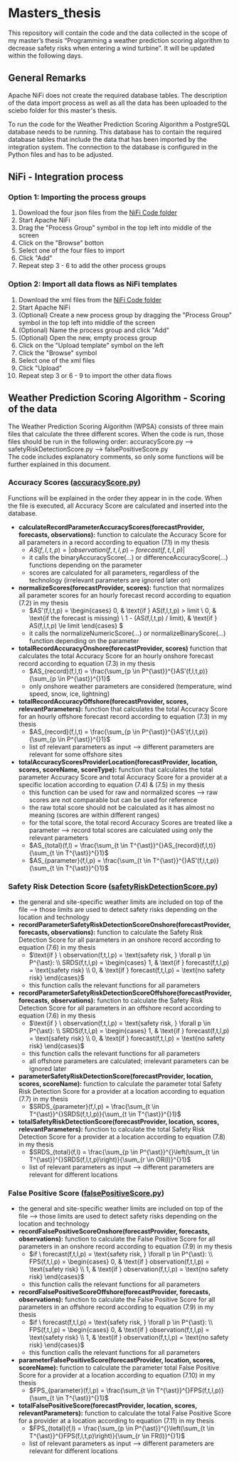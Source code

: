 # Masters_thesis
This repository will contain the code and the data collected in the scope of my master’s thesis “Programming a weather prediction scoring algorithm to decrease safety risks when entering a wind turbine”. It will be updated within the following days.

## General Remarks
Apache NiFi does not create the required database tables.
The description of the data import process as well as all the data has been uploaded to the sciebo folder for this master's thesis. 

To run the code for the Weather Prediction Scoring Algorithm a PostgreSQL database needs to be running. This database has to contain the required database tables that include the data that has been imported by the integration system. The connection to the database is configured in the Python files and has to be adjusted.

## NiFi - Integration process
### Option 1: Importing the process groups
1. Download the four json files from the [NiFi Code folder](https://github.com/julia-albert-3107/Masters_thesis/tree/main/NiFi%20Code)
2. Start Apache NiFi
3. Drag the "Process Group" symbol in the top left into middle of the screen
4. Click on the "Browse" botton
5. Select one of the four files to import
6. Click "Add"
7. Repeat step 3 - 6 to add the other process groups

### Option 2: Import all data flows as NiFi templates
1. Download the xml files from the [NiFi Code folder](https://github.com/julia-albert-3107/Masters_thesis/tree/main/NiFi%20Code)
2. Start Apache NiFi
3. (Optional) Create a new process group by dragging the "Process Group" symbol in the top left into middle of the screen
4. (Optional) Name the process group and click "Add"
5. (Optional) Open the new, empty process group
6. Click on the "Upload template" symbol on the left
7. Click the "Browse" symbol
8. Select one of the xml files
9. Click "Upload"
10. Repeat step 3 or 6 - 9 to import the other data flows

## Weather Prediction Scoring Algorithm - Scoring of the data
The Weather Prediction Scoring Algorithm (WPSA) consists of three main files that calculate the three different scores. When the code is run, those files should be run in the following order: accuracyScore.py --> safetyRiskDetectionScore.py --> falsePositiveScore.py \
The code includes explanatory comments, so only some functions will be further explained in this document.

### Accuracy Scores ([accuracyScore.py](https://github.com/julia-albert-3107/Masters_thesis/blob/main/Weather%20Prediction%20Scoring%20Algorithm/accuracyScore.py))
Functions will be explained in the order they appear in in the code. When the file is executed, all Accuracy Score are calculated and inserted into the database.

- **calculateRecordParameterAccuracyScores(forecastProvider, forecasts, observations):** function to calculate the Accuracy Score for all parameters in a record according to equation (7.1) in my thesis
    - $AS(f,l,t,p) = |observation(f,t,l,p) - forecast(f,t,l,p)|$ 
    - it calls the binaryAccuracyScore(...) or differenceAccuracyScore(...) functions depending on the parameter
    - scores are calculated for all parameters, regardless of the technology (irrelevant parameters are ignored later on)
- **normalizeScores(forecastProvider, scores):** function that normalizes all parameter scores for an hourly forecast record according to equation (7.2) in my thesis
    - $AS'(f,l,t,p) = 
        \begin{cases}
            0, & \text{if } AS(f,l,t,p) > limit  \\
            0, & \text{if the forecast is missing} \\
            1 - (AS(f,l,t,p) / limit), & \text{if } AS(f,l,t,p) \le limit
        \end{cases} $
    - it calls the normalizeNumericScore(...) or normalizeBinaryScore(...) function depending on the parameter
- **totalRecordAccuracyOnshore(forecastProvider, scores)** function that calculates the total Accuracy Score for an hourly onshore forecast record according to equation (7.3) in my thesis
    - $AS_{record}(f,l,t) = \frac{\sum_{p \in P^{\ast}}^{}AS'(f,l,t,p)}{\sum_{p \in P^{\ast}}^{}1}$
    - only onshore weather parameters are considered (temperature, wind speed, snow, ice, lightning)
- **totalRecordAccuracyOffshore(forecastProvider, scores, relevantParameters):** function that calculates the total Accuracy Score for an hourly offshore forecast record according to equation (7.3) in my thesis 
    - $AS_{record}(f,l,t) = \frac{\sum_{p \in P^{\ast}}^{}AS'(f,l,t,p)}{\sum_{p \in P^{\ast}}^{}1}$
    - list of relevant parameters as input --> different parameters are relevant for some offshore sites
- **totalAccuracyScoresProviderLocation(forecastProvider, location, scores, scoreName, scoreType):** function that calculates the total parameter Accuracy Score and total Accuracy Score for a provider at a specific location according to equation (7.4) & (7.5) in my thesis
    - this function can be used for raw and normalized scores --> raw scores are not comparable but can be used for reference
    - the raw total score should not be calculated as it has almost no meaning (scores are within different ranges)
    - for the total score, the total record Accuracy Scores are treated like a parameter --> record total scores are calculated using only the relevant parameters
    - $AS_{total}(f,l) = \frac{\sum_{t \in T^{\ast}}^{}AS_{record}(f,l,t)}{\sum_{t \in T^{\ast}}^{}1}$
    - $AS_{parameter}(f,l,p) = \frac{\sum_{t \in T^{\ast}}^{}AS'(f,l,t,p)}{\sum_{t \in T^{\ast}}^{}1}$ 
    
### Safety Risk Detection Score ([safetyRiskDetectionScore.py](https://github.com/julia-albert-3107/Masters_thesis/blob/main/Weather%20Prediction%20Scoring%20Algorithm/safetyRiskRetectionScore.py))
- the general and site-specific weather limits are included on top of the file --> those limits are used to detect safety risks depending on the location and technology
- **recordParameterSafetyRiskDetectionScoreOnshore(forecastProvider, forecasts, observations):** function to calculate the Safety Risk Detection Score for all parameters in an onshore record according to equation (7.6) in my thesis
    - $\text{if } \ observation(f,t,l,p) = \text{safety risk, } \forall p \in P^{\ast}: \\
    SRDS(f,t,l,p) = 
        \begin{cases}
            1, & \text{if } forecast(f,t,l,p) = \text{safety risk}  \\
            0, & \text{if } forecast(f,t,l,p) = \text{no safety risk} 
        \end{cases}$
    - this function calls the relevant functions for all parameters 
- **recordParameterSafetyRiskDetectionScoreOffshore(forecastProvider, forecasts, observations):** function to calculate the Safety Risk Detection Score for all parameters in an offshore record according to equation (7.6) in my thesis
    - $\text{if } \ observation(f,t,l,p) = \text{safety risk, } \forall p \in P^{\ast}: \\
    SRDS(f,t,l,p) = 
        \begin{cases}
            1, & \text{if } forecast(f,t,l,p) = \text{safety risk}  \\
            0, & \text{if } forecast(f,t,l,p) = \text{no safety risk} 
        \end{cases}$
    - this function calls the relevant functions for all parameters 
    - all offshore parameters are calculated; irrelevant parameters can be ignored later
- **parameterSafetyRiskDetectionScore(forecastProvider, location, scores, scoreName):** function to calculate the parameter total Safety Risk Detection Score for a provider at a location according to equation (7.7) in my thesis
    - $SRDS_{parameter}(f,l,p) = \frac{\sum_{t \in T^{\ast}}^{}SRDS(f,t,l,p)}{\sum_{t \in T^{\ast}}^{}1}$
- **totalSafetyRiskDetectionScore(forecastProvider, location, scores, relevantParameters):** function to calculate the total Safety Risk Detection Score for a provider at a location according to equation (7.8) in my thesis
    - $SRDS_{total}(f,l) = \frac{\sum_{p \in P^{\ast}}^{}\left(\sum_{t \in T^{\ast}}^{}SRDS(f,l,t,p)\right)}{\sum_{r \in OR(l)}^{}1}$
    - list of relevant parameters as input --> different parameters are relevant for different locations

### False Positive Score ([falsePositiveScore.py](https://github.com/julia-albert-3107/Masters_thesis/blob/main/Weather%20Prediction%20Scoring%20Algorithm/falsePositiveScore.py))
- the general and site-specific weather limits are included on top of the file --> those limits are used to detect safety risks depending on the location and technology
- **recordFalsePositiveScoreOnshore(forecastProvider, forecasts, observations):** function to calculate the False Positive Score for all parameters in an onshore record according to equation (7.9) in my thesis
    - $if \ forecast(f,t,l,p) = \text{safety risk, } \forall p \in P^{\ast}: \\ 
        FPS(f,t,l,p) = 
        \begin{cases}
            0, & \text{if } observation(f,t,l,p) = \text{safety risk} \\
            1, & \text{if } observation(f,t,l,p) = \text{no safety risk}  
        \end{cases}$ 
    - this function calls the relevant functions for all parameters 
- **recordFalsePositiveScoreOffshore(forecastProvider, forecasts, observations):** function to calculate the False Positive Score for all parameters in an offshore record according to equation (7.9) in my thesis
    - $if \ forecast(f,t,l,p) = \text{safety risk, } \forall p \in P^{\ast}: \\ 
        FPS(f,t,l,p) = 
        \begin{cases}
            0, & \text{if } observation(f,t,l,p) = \text{safety risk} \\
            1, & \text{if } observation(f,t,l,p) = \text{no safety risk}  
        \end{cases}$ 
    - this function calls the relevant functions for all parameters 
- **parameterFalsePositiveScore(forecastProvider, location, scores, scoreName):** function to calculate the parameter total False Positive Score for a provider at a location according to equation (7.10) in my thesis
    - $FPS_{parameter}(f,l,p) = \frac{\sum_{t \in T^{\ast}}^{}FPS(f,t,l,p)}{\sum_{t \in T^{\ast}}^{}1}$
- **totalFalsePositiveScore(forecastProvider, location, scores, relevantParameters):** function to calculate the total False Positive Score for a provider at a location according to equation (7.11) in my thesis
    - $FPS_{total}(f,l) = \frac{\sum_{p \in P^{\ast}}^{}\left(\sum_{t \in T^{\ast}}^{}FPS(f,l,t,p)\right)}{\sum_{r \in FR(l)}^{}1}$
    - list of relevant parameters as input --> different parameters are relevant for different locations
